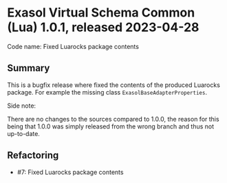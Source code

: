 # Exasol Virtual Schema Common (Lua) 1.0.1, released 2023-04-28

Code name: Fixed Luarocks package contents

## Summary

This is a bugfix release where fixed the contents of the produced Luarocks package. For example the missing class `ExasolBaseAdapterProperties`.

Side note:

There are no changes to the sources compared to 1.0.0, the reason for this being that 1.0.0 was simply released from the wrong branch and thus not up-to-date. 

## Refactoring

* #7: Fixed Luarocks package contents